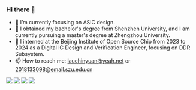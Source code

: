 ### Hi there 👋
- 🌱 I’m currently focusing on ASIC design.
- 🔭 I obtained my bachelor's degree from Shenzhen University, and I am currently pursuing a master's degree at Zhengzhou University.
- 🏢 I interned at the Beijing Institute of Open Source Chip from 2023 to 2024 as a Digital IC Design and Verification Engineer, focusing on DDR Subsystem.
- 📫 How to reach me: lauchinyuan@yeah.net or 2018133098@email.szu.edu.cn

![](https://github-readme-stats.vercel.app/api?username=lauchinyuan)
![](http://github-profile-summary-cards.vercel.app/api/cards/profile-details?username=lauchinyuan) 
![](http://github-profile-summary-cards.vercel.app/api/cards/most-commit-language?username=lauchinyuan)
![](http://github-profile-summary-cards.vercel.app/api/cards/productive-time?username=lauchinyuan&theme=default&utcOffset=8)


<!--
**lauchinyuan/lauchinyuan** is a ✨ _special_ ✨ repository because its `README.md` (this file) appears on your GitHub profile.

Here are some ideas to get you started:
![](http://github-profile-summary-cards.vercel.app/api/cards/productive-time?username=vn7n24fzkq&theme=default&utcOffset=8)
- 🔭 I’m currently working on ...
- 🌱 I’m currently learning ...
- 👯 I’m looking to collaborate on ...
- 🤔 I’m looking for help with ...
- 💬 Ask me about ...
- 📫 How to reach me: ...
- 😄 Pronouns: ...
- ⚡ Fun fact: ...
-->
